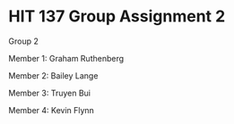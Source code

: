 # HIT 137 Group Assignment 2

Group 2

Member 1: Graham Ruthenberg

Member 2: Bailey Lange

Member 3: Truyen Bui

Member 4: Kevin Flynn


